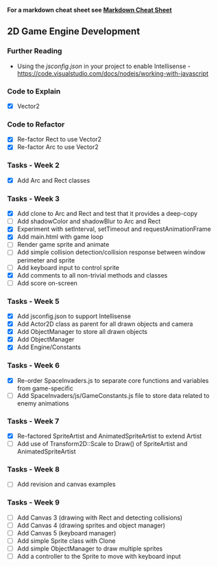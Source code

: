 **For a markdown cheat sheet see [Markdown Cheat Sheet](https://www.markdownguide.org/cheat-sheet/)**

## 2D Game Engine Development

### Further Reading
- Using the *jsconfig.json* in your project to enable Intellisense - https://code.visualstudio.com/docs/nodejs/working-with-javascript

### Code to Explain
- [x] Vector2

### Code to Refactor
- [x] Re-factor Rect to use Vector2
- [x] Re-factor Arc to use Vector2

### Tasks - Week 2 
- [x] Add Arc and Rect classes

### Tasks - Week 3
- [x] Add clone to Arc and Rect and test that it provides a deep-copy
- [ ] Add shadowColor and shadowBlur to Arc and Rect
- [x] Experiment with setInterval, setTimeout and requestAnimationFrame 
- [x] Add main.html with game loop
- [ ] Render game sprite and animate
- [ ] Add simple collision detection/collision response between window perimeter and sprite
- [ ] Add keyboard input to control sprite
- [x] Add comments to all non-trivial methods and classes
- [ ] Add score on-screen

### Tasks - Week 5
- [x] Add jsconfig.json to support Intellisense 
- [x] Add Actor2D class as parent for all drawn objects and camera
- [x] Add ObjectManager to store all drawn objects
- [x] Add ObjectManager
- [x] Add Engine/Constants

### Tasks - Week 6
- [x] Re-order SpaceInvaders.js to separate core functions and variables from game-specific
- [ ] Add SpaceInvaders/js/GameConstants.js file to store data related to enemy animations
### Tasks - Week 7
- [x] Re-factored SpriteArtist and AnimatedSpriteArtist to extend Artist
- [ ] Add use of Transform2D::Scale to Draw() of SpriteArtist and AnimatedSpriteArtist

### Tasks - Week 8
- [ ] Add revision and canvas examples

### Tasks - Week 9
- [ ] Add Canvas 3 (drawing with Rect and detecting collisions)
- [ ] Add Canvas 4 (drawing sprites and object manager)
- [ ] Add Canvas 5 (keyboard manager)
- [ ] Add simple Sprite class with Clone
- [ ] Add simple ObjectManager to draw multiple sprites
- [ ] Add a controller to the Sprite to move with keyboard input